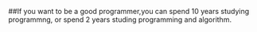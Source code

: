 ##If you want to be a good programmer,you can spend 10 years studying programmng, or spend 2 years studing programming and algorithm.